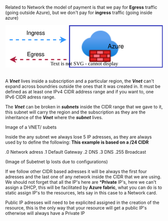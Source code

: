 Related to Network the model of payment is that we pay for **Egress** traffic (going outside Azure), but we don't pay for **ingress** traffic (going inside azure)

![Traffic](/Notes/Images/Traffic1.svg)<br>
<br>

A ***Vnet*** lives inside a subscription and a particular region, the ***Vnet*** can't expand across boundries outside the ones that it was created in. It must be defined as at least one IPv4 CIDR address range and if you want to, one IPv6 CIDR adress range.<br>

The ***Vnet*** can be broken in ***subnets*** inside the CIDR range that we gave to it, this subnet will carry the region and the subscription as they are the inheritance of the ***Vnet*** where the ***subnet*** lives.

Image of a VNET/ subets

Inside the any subnet we always lose 5 IP adresses, as they are always used by to define the following:
**This example is based on a /24 CIDR**

.0 Network adress
.1 Default Gateway
.2 DNS
.3 DNS
.255 Broadcast

(Image of Subetnet Ip losts due to configurations)

If we follow other CIDR based adresses it will be always the first four adresses and the last one of any network inside the CIDR that we are using. We should not forget that all the IP's here are ***Private** IP's, here we can't assign a DHCP, this will be facilitated by **Azure fabric**, what you can do is to static assign IP's to the resources, lets say in this case to a Network card.

Public IP adresses will need to be explicited assigned in the creation of the resource, this is the only way that your resource will get a public IP's otherwise will always have a Private IP
